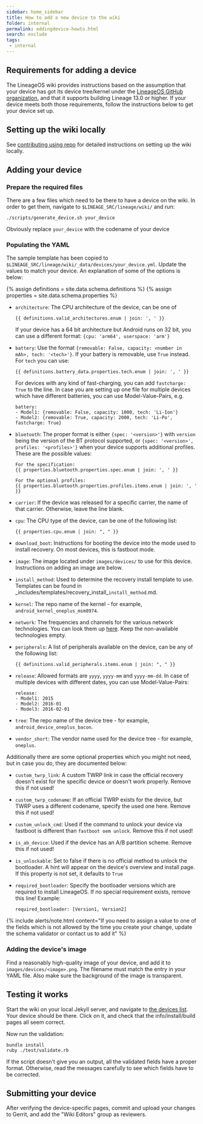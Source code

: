 ```yaml
---
sidebar: home_sidebar
title: How to add a new device to the wiki
folder: internal
permalink: addingdevice-howto.html
search: exclude
tags:
 - internal
---
```


## Requirements for adding a device

The LineageOS wiki provides instructions based on the assumption that your device has got its device tree/kernel
under the [LineageOS GitHub organization](https://github.com/LineageOS), and that it supports building Lineage 13.0 or higher. If your device meets
both those requirements, follow the instructions below to get your device set up.

## Setting up the wiki locally

See [contributing using repo](contributing.html#using-repo) for detailed instructions on setting up the wiki locally.

## Adding your device

### Prepare the required files

There are a few files which need to be there to have a device on the wiki.
In order to get them, navigate to `$LINEAGE_SRC/lineage/wiki/` and run:

```
./scripts/generate_device.sh your_device
```

Obviously replace `your_device` with the codename of your device

### Populating the YAML

The sample template has been copied to `$LINEAGE_SRC/lineage/wiki/_data/devices/your_device.yml`.
Update the values to match your device. An explanation of some of the options is below:

{% assign definitions = site.data.schema.definitions %}
{% assign properties = site.data.schema.properties %}

* `architecture`: The CPU architecture of the device, can be one of

  ```
  {{ definitions.valid_architectures.enum | join: ', ' }}
  ```

  If your device has a 64 bit architecture but Android runs on 32 bit, you can use a different format: `{cpu: 'arm64', userspace: 'arm'}`

* `battery`: Use the format `{removable: False, capacity: <number in mAh>, tech: '<tech>'}`. If your battery is removable, use `True` instead.
For `tech` you can use:

  ```
  {{ definitions.battery_data.properties.tech.enum | join: ', ' }}
  ```

  For devices with any kind of fast-charging, you can add `fastcharge: True` to the line.
  In case you are setting up one file for multiple devices which have different batteries, you can use Model-Value-Pairs, e.g.

  ```
  battery:
  - Model1: {removable: False, capacity: 1000, tech: 'Li-Ion'}
  - Model2: {removable: True, capacity: 2000, tech: 'Li-Po', fastcharge: True}
  ```

* `bluetooth`: The proper format is either `{spec: '<version>'}` with `version` being the version of the BT protocol supported, or `{spec: '<version>', profiles: '<profiles>'}` when your device
  supports additional profiles. These are the possible values:

  ```
  For the specification:
  {{ properties.bluetooth.properties.spec.enum | join: ', ' }}

  For the optional profiles:
  {{ properties.bluetooth.properties.profiles.items.enum | join: ', ' }}
  ```

* `carrier`: If the device was released for a specific carrier, the name of that carrier. Otherwise, leave the line blank.
* `cpu`: The CPU type of the device, can be one of the following list:

  ```
  {{ properties.cpu.enum | join: ", " }}
  ```


* `download_boot`: Instructions for booting the device into the mode used to install recovery. On most devices, this is fastboot mode.
* `image`: The image located under `images/devices/` to use for this device. Instructions on adding an image are below.
* `install_method`: Used to determine the recovery install template to use. Templates can be found in \_includes/templates/recovery\_install\_`install_method`.md.
* `kernel`: The repo name of the kernel - for example, `android_kernel_oneplus_msm8974`.
* `network`: The frequencies and channels for the various network technologies. You can look them up [here](https://www.frequencycheck.com/models/). Keep the non-available technologies empty.
* `peripherals`: A list of peripherals available on the device, can be any of the following list:

  ```
  {{ definitions.valid_peripherals.items.enum | join: ", " }}
  ```

* `release`: Allowed formats are `yyyy`, `yyyy-mm` and `yyyy-mm-dd`. In case of multiple devices with different dates, you can use Model-Value-Pairs:

  ```
  release:
  - Model1: 2015
  - Model2: 2016-01
  - Model3: 2016-02-01
  ```

* `tree`: The repo name of the device tree - for example, `android_device_oneplus_bacon`.
* `vendor_short`: The vendor name used for the device tree - for example, `oneplus`.


Additionally there are some optional properties which you might not need, but in case you do, they are documented below:

* `custom_twrp_link`: A custom TWRP link in case the official recovery doesn't exist for the specific device or doesn't work properly. Remove this if not used!
* `custom_twrp_codename`: If an official TWRP exists for the device, but TWRP uses a different codename, specify the used one here. Remove this if not used!
* `custom_unlock_cmd`: Used if the command to unlock your device via fastboot is different than `fastboot oem unlock`. Remove this if not used!
* `is_ab_device`: Used if the device has an A/B partition scheme. Remove this if not used!
* `is_unlockable`: Set to false if there is no official method to unlock the bootloader. A hint will appear on the device's overview and install page. If this property is not set, it defaults to `True`
* `required_bootloader`: Specify the bootloader versions which are required to install LineageOS. If no special requirement exists, remove this line! Example:

  ```
  required_bootloader: [Version1, Version2]
  ```

{% include alerts/note.html content="If you need to assign a value to one of the fields which is not allowed by the time you create your change, update the schema validator or contact us to add it" %}

### Adding the device's image

Find a reasonably high-quality image of your device, and add it to `images/devices/<image>.png`. The filename must match the
entry in your YAML file. Also make sure the background of the image is transparent.

## Testing it works

Start the wiki on your local Jekyll server, and navigate to [the devices list](http://localhost:4000/devices.html). Your device should be there.
Click on it, and check that the info/install/build pages all seem correct.

Now run the validation:

```
bundle install
ruby ./test/validate.rb
```

If the script doesn't give you an output, all the validated fields have a proper format. Otherwise, read the messages carefully to see which fields have to be corrected.

## Submitting your device

After verifying the device-specific pages, commit and upload your changes to Gerrit, and add the "Wiki Editors" group as reviewers.
